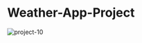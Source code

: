 # Weather-App-Project

![project-10](https://user-images.githubusercontent.com/89555954/204042930-c64d6f61-5c90-4d5d-9f43-c8cc98513e6b.jpg)
